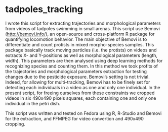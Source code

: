# tadpoles_tracking

I wrote this script for extracting trajectories and morphological parameters from videos of tadpoles swimming in small arenas. This script use Bemovi (http://bemovi.info/), an open-source and cross-platform R package for quantifying locomotion behavior. The main objective of Bemovi is to differentiate and count protists in mixed morpho-species samples. This package basically track moving particles (i.e. the protists) on videos and extracts X- and Y-positions as well as morphological parameters (length, width). This parameters are then analysed using deep learning methods for recognizing species and counting them. In this method we took profits of the trajectories and morphological parameters extraction for testing changes due to the pesticide exposure. Bemovi’s setting is not trivial. Indeed, for allowing for multi-tracking, Bemovi has to be finely set for detecting each individuals in a video as one and only one individual.  In the present script, for freeing ourselves from these constraints we cropped videos in six 490x490 pixels squares, each containing one and only one individual in the petri dish.

This script was written and tested on Fedora using R, R-Studio and Bemovi for the extraction, and FFMPEG for video convertion and 490x490 cropping.
